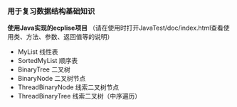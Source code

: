 ### 用于复习数据结构基础知识
**使用Java实现的ecplise项目**
（请在使用时打开JavaTest/doc/index.html查看使用类、方法、参数、返回值等的说明）
* MyList 线性表
* SortedMyList 顺序表
* BinaryTree 二叉树
* BinaryNode 二叉树节点
* ThreadBinaryNode 线索二叉树节点
* ThreadBinaryTree 线索二叉树（中序遍历）
